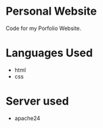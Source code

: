 # Personal Website

Code for my Porfolio Website.

# Languages Used

* html
* css

# Server used

* apache24

